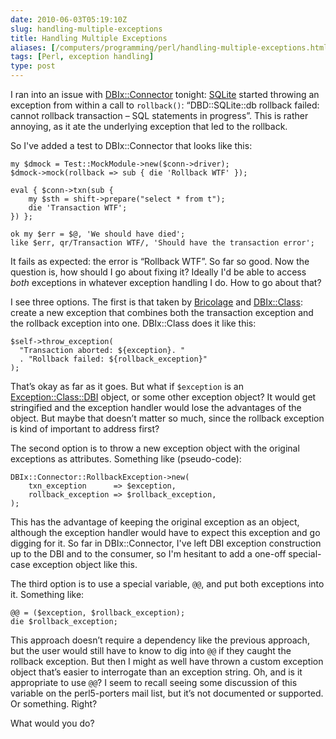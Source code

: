 ```yaml
--- 
date: 2010-06-03T05:19:10Z
slug: handling-multiple-exceptions
title: Handling Multiple Exceptions
aliases: [/computers/programming/perl/handling-multiple-exceptions.html]
tags: [Perl, exception handling]
type: post
---
```


<p>I ran into an issue with <a href="http://search.cpan.org/perldoc?DBIx::Connector">DBIx::Connector</a> tonight: <a href="http://www.sqlite.org">SQLite</a> started throwing an exception from within a call to <code>rollback()</code>: “DBD::SQLite::db rollback failed: cannot rollback transaction – SQL statements in progress”. This is rather annoying, as it ate the underlying exception that led to the rollback.</p>

<p>So I've added a test to DBIx::Connector that looks like this:</p>

<pre><code>my $dmock = Test::MockModule-&gt;new($conn-&gt;driver);
$dmock-&gt;mock(rollback =&gt; sub { die 'Rollback WTF' });

eval { $conn-&gt;txn(sub {
    my $sth = shift-&gt;prepare("select * from t");
    die 'Transaction WTF';
}) };

ok my $err = $@, 'We should have died';
like $err, qr/Transaction WTF/, 'Should have the transaction error';
</code></pre>

<p>It fails as expected: the error is “Rollback WTF”. So far so good. Now the question is, how should I go about fixing it? Ideally I'd be able to access <em>both</em> exceptions in whatever exception handling I do. How to go about that?</p>

<p>I see three options. The first is that taken by <a href="http://www.bricolagecms.org/">Bricolage</a> and <a href="http://search.cpan.org/perldoc?DBIx::Class">DBIx::Class</a>: create a new exception that combines both the transaction exception and the rollback exception into one. DBIx::Class does it like this:</p>

<pre><code>$self-&gt;throw_exception(
  "Transaction aborted: ${exception}. "
  . "Rollback failed: ${rollback_exception}"
);
</code></pre>

<p>That’s okay as far as it goes. But what if <code>$exception</code> is an <a href="http://search.cpan.org/perldoc?Exception::Class::DBI">Exception::Class::DBI</a> object, or some other exception object? It would get stringified and the exception handler would lose the advantages of the object. But maybe that doesn’t matter so much, since the rollback exception is kind of important to address first?</p>

<p>The second option is to throw a new exception object with the original exceptions as attributes. Something like (pseudo-code):</p>

<pre><code>DBIx::Connector::RollbackException-&gt;new(
    txn_exception      =&gt; $exception,
    rollback_exception =&gt; $rollback_exception,
);
</code></pre>

<p>This has the advantage of keeping the original exception as an object, although the exception handler would have to expect this exception and go digging for it. So far in DBIx::Connector, I've left DBI exception construction up to the DBI and to the consumer, so I'm hesitant to add a one-off special-case exception object like this.</p>

<p>The third option is to use a special variable, <code>@@</code>, and put both exceptions into it. Something like:</p>

<pre><code>@@ = ($exception, $rollback_exception);
die $rollback_exception;
</code></pre>

<p>This approach doesn’t require a dependency like the previous approach, but the user would still have to know to dig into <code>@@</code> if they caught the rollback exception. But then I might as well have thrown a custom exception object that’s easier to interrogate than an exception string. Oh, and is it appropriate to use <code>@@</code>? I seem to recall seeing some discussion of this variable on the perl5-porters mail list, but it’s not documented or supported. Or something. Right?</p>

<p>What would you do?</p>
